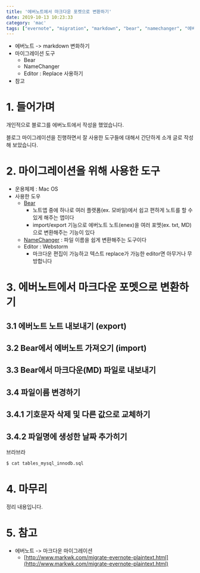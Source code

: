 ```yaml
---
title: '에버노트에서 마크다운 포켓으로 변환하기'
date: 2019-10-13 10:23:33
category: 'mac'
tags: ["evernote", "migration", "markdown", "bear", "namechanger", "에버노트", "마이그레이션", "마크다운"]
---
```


- 에버노트 -> markdown 변화하기
- 마이그레이션 도구
  - Bear
  - NameChanger
  - Editor : Replace 사용하기 
- 참고

# 1. 들어가며

개인적으로 블로그를 에버노트에서 작성을 했었습니다. 

블로그 마이그레이션을 진행하면서 잘 사용한 도구들에 대해서 간단하게 소개 글로 작성해 보았습니다. 


# 2. 마이그레이션을 위해 사용한 도구

* 운용체제 : Mac OS
* 사용한 도우
    * [Bear](https://www.google.com/search?q=bear&oq=bear&aqs=chrome..69i57j35i39j0l4.735j0j1&sourceid=chrome&ie=UTF-8)
        * 노트앱 중에 하나로 여러 플랫폼(ex. 모바일)에서 쉽고 편하게 노트를 할 수 있게 해주는 앱이다
        * import/export 기능으로 에버노트 노트(enex)을 여러 포멧(ex. txt, MD)으로 변환해주는 기능이 있다
    * [NameChanger](https://mrrsoftware.com/namechanger/) : 파일 이름을 쉽게 변환해주는 도구이다
    * Editor : Webstorm
        * 마크다운 편집이 가능하고 텍스트 replace가 가능한 editor면 아무거나 무방합니다 
       

# 3. 에버노트에서 마크다운 포멧으로 변환하기

## 3.1 에버노트 노트 내보내기 (export)

## 3.2 Bear에서 에버노트 가져오기 (import)

## 3.3 Bear에서 마크다운(MD) 파일로 내보내기

## 3.4 파일이름 변경하기

## 3.4.1 기호문자 삭제 및 다른 값으로 교체하기


## 3.4.2 파일명에 생성한 날짜 추가히기 

브라브라

```bash
$ cat tables_mysql_innodb.sql
```


# 4. 마무리

정리 내용입니다.

# 5. 참고

* 에버노트 -> 마크다운 마이그레이션
    * [http://www.markwk.com/migrate-evernote-plaintext.html](http://www.markwk.com/migrate-evernote-plaintext.html)
